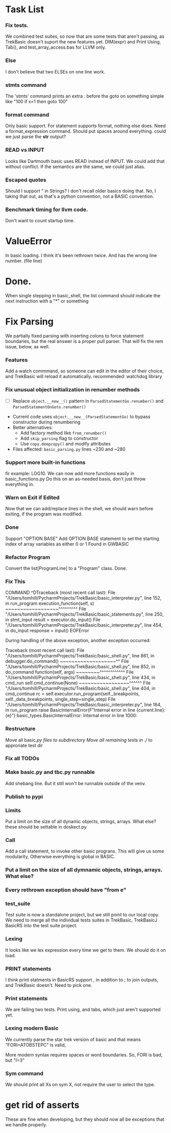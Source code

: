 # Task List

### Fix tests.
We combined test suites, so now that are some tests that aren't passing, as TrekBasic doesn't suport the new
features yet. 
DIM(expr) and Print Using, Tab(), and  test_array_access.bas for LLVM only.

### Else
I don't believe that two ELSEs on one line work.

### stmts command
The 'stmts' command prints an extra : before the goto on something simple like "100 if x=1 then goto 100"

### format command
Only basic support. For statement supports format, nothing else does.
Need a format_expression command. Should put spaces around everything.
could we just parse the __str__ output?
### READ vs INPUT
Looks like Dartmouth basic uses READ instead of INPUT. We could add that without conflict. If the semantics are the
same, we could just alias.

### Escaped quotes
Should I support \" in Strings? I don't recall older basics doing that. 
No, I taking that out, as that's a python convention, not a BASIC convention. 

### Benchmark timing for llvm code.
Don't want to count startup time.

# ValueError
In basic loading. I think it's been rethrown twice.
And has the wrong line number. (file line)

# Done. 
When single stepping in basic_shell, the list
command should indicate the next instruction
with a "*" or something

# Fix Parsing
We partially fixed parsing with inserting colons to force 
statement boundaries, but the real answer is a proper pull parser.
That will fix the rem issue, below, as well.

### Features
Add a watch commmand, so someone can edit in the editor of their choice, and TrekBasic will reload it automatically.
recommended:  watchdog library

### Fix unusual object initialization in renumber methods
- [ ] Replace `object.__new__()` pattern in `ParsedStatementGo.renumber()` and `ParsedStatementOnGoto.renumber()`
- Current code uses `object.__new__(ParsedStatementGo)` to bypass constructor during renumbering
- Better alternatives:
  - Add factory method like `from_renumber()`
  - Add `skip_parsing` flag to constructor
  - Use `copy.deepcopy()` and modify attributes
- Files affected: `basic_parsing.py` lines ~230 and ~280 

### Support more built-in functions
fir example: LOG10. We can now add more functions easily in basic_functions.py
Do this on an as-needed basis, don't just throw everything in.

### Warn on Exit if Edited
Now that we can add/replace lines in the shell, we should warn before exiting, if the program was modified.

### Done
Support "OPTION BASE"
Add OPTION BASE statement to set the starting index of array variables as either 0 or 1
Found in GWBASIC

### Refactor Program
Convert the list[ProgramLine] to a "Program" class. Done. 


### Fix This
COMMAND ^DTraceback (most recent call last):
  File "/Users/tomhill/PycharmProjects/TrekBasic/basic_interpreter.py", line 152, in run_program
    execution_function(self, s)
    ~~~~~~~~~~~~~~~~~~^^^^^^^^^
  File "/Users/tomhill/PycharmProjects/TrekBasic/basic_statements.py", line 250, in stmt_input
    result = executor.do_input()
  File "/Users/tomhill/PycharmProjects/TrekBasic/basic_interpreter.py", line 454, in do_input
    response = input()
EOFError

During handling of the above exception, another exception occurred:

Traceback (most recent call last):
  File "/Users/tomhill/PycharmProjects/TrekBasic/basic_shell.py", line 861, in <module>
    debugger.do_command()
    ~~~~~~~~~~~~~~~~~~~^^
  File "/Users/tomhill/PycharmProjects/TrekBasic/basic_shell.py", line 852, in do_command
    function(self, args)
    ~~~~~~~~^^^^^^^^^^^^
  File "/Users/tomhill/PycharmProjects/TrekBasic/basic_shell.py", line 434, in cmd_run
    self.cmd_continue(None)
    ~~~~~~~~~~~~~~~~~^^^^^^
  File "/Users/tomhill/PycharmProjects/TrekBasic/basic_shell.py", line 404, in cmd_continue
    rc = self.executor.run_program(self._breakpoints, self._data_breakpoints, single_step=single_step)
  File "/Users/tomhill/PycharmProjects/TrekBasic/basic_interpreter.py", line 164, in run_program
    raise BasicInternalError(F"Internal error in line {current.line}: {e}")
basic_types.BasicInternalError: Internal error in line 1000:

### Restructure
Move all basic.*py files to subdirectory
Move all remaining tests in ./* to approriate test dir

### Fix all TODOs

### Make basic.py and tbc.py runnable
Add shebang line. But it still won't be runnable outside of the venv.

### Publish to pypi

### Limits
Put a limit on the size of all dynamic objects, strings, arrays. What else? these should be settable in doskect.py

### Call
Add a call statement, to invoke other basic prograns. This will give us some
modularity, Otherwise everything is global in BASIC. 

### Put a limit on the size of all dymnamic objects, strings, arrays. What else?

### Every rethrown exception should have "from e"

### test_suite
Test suite is now a standalone project, but we still point to our local copy. We need to merge
all the individual tests suites in TrekBasic, TrekBasicJ BasicRS into the test suite project.

### Lexing
It looks like we lex expression every time we get to them. We should do it on load. 

### PRINT statements 
I think print statments in BasicRS support , in addition to ; to join outputs, and TrekBasic doesn't.
Need to pick one. 

### Print statements
We are failing two tests. Print using, and tabs, which just aren't supported yet.

### Lexing modern Basic
We currently parse the star trek version of basic and that means "FORI=ATOBSTEPC" is valid,

More modern syntax requires spaces or word boundaries. So, FORI is bad, but "I=3"

### Sym command
We should print all Xs on sym X, not require the user to select the type.

# get rid of asserts
These are fine when developing, but they should now all be exceptions that we handle properly.